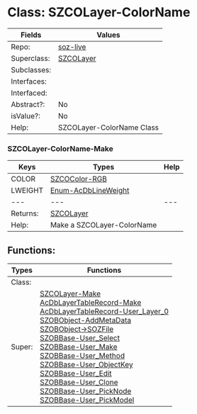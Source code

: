 
# Class:	SZCOLayer-ColorName

| Fields | Values |
| --------- | --------- |
| Repo: | [soz-live](/repos/soz-live.html) |
| Superclass: | [SZCOLayer](SZCOLayer.html) |
| Subclasses: |  |
| Interfaces: |  |
| Interfaced: |  |
| Abstract?: | No |
| isValue?: | No |
| Help: | SZCOLayer-ColorName Class |

### SZCOLayer-ColorName-Make

| Keys | Types | Help |
| --------- | --------- | --------- |
| COLOR | [SZCOColor-RGB](SZCOColor-RGB.html) |  |
| LWEIGHT | [Enum-AcDbLineWeight](Enum-AcDbLineWeight.html) |  |
| --- | --- | --- |
| Returns: | [SZCOLayer](SZCOLayer.html) |
| Help: | Make a SZCOLayer-ColorName |


## Functions:

| Types | Functions |
| --------- | --------- |
| Class: |  |
| Super: | [SZCOLayer-Make](SZCOLayer.html) <br> [AcDbLayerTableRecord-Make](AcDbLayerTableRecord.html) <br> [AcDbLayerTableRecord-User_Layer_0](AcDbLayerTableRecord.html) <br> [SZOBObject-AddMetaData](SZOBObject.html) <br> [SZOBObject->SOZFile](SZOBObject.html) <br> [SZOBBase-User_Select](SZOBBase.html) <br> [SZOBBase-User_Make](SZOBBase.html) <br> [SZOBBase-User_Method](SZOBBase.html) <br> [SZOBBase-User_ObjectKey](SZOBBase.html) <br> [SZOBBase-User_Edit](SZOBBase.html) <br> [SZOBBase-User_Clone](SZOBBase.html) <br> [SZOBBase-User_PickNode](SZOBBase.html) <br> [SZOBBase-User_PickModel](SZOBBase.html) |


